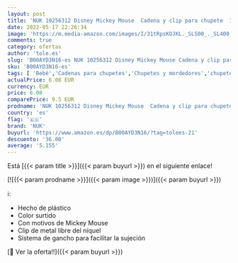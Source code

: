 ```yaml
---
layout: post
title: 'NUK 10256312 Disney Mickey Mouse  Cadena y clip para chupete  1 pieza  colores surtidos'
date: 2022-05-17 22:26:34
image: 'https://m.media-amazon.com/images/I/31tRpsKOJKL._SL500_._SL400_.jpg'
comments: true
category: ofertas
author: 'tole.es'
slug: 'B00AYD3N16-es NUK 10256312 Disney Mickey Mouse Cadena y clip para...'
sku: 'B00AYD3N16-es'
tags: [ 'Bebé','Cadenas para chupetes','Chupetes y mordedores','chupete','nuk','🇪🇸', ]
actualPrice: 6.08 EUR
currency: EUR
price: 6.08
comparePrice: 9.5 EUR
prodname: 'NUK 10256312 Disney Mickey Mouse  Cadena y clip para chupete  1 pieza  colores surtidos'
country: 'es'
flag: '🇪🇸'
brand: 'NUK'
buyurl: 'https://www.amazon.es/dp/B00AYD3N16/?tag=tolees-21'
descuento: '36.00'
average: '5.155'
---
```


Está [{{< param title >}}]({{< param buyurl >}}) en el siguiente enlace!

[![{{< param prodname >}}]({{< param image >}})]({{< param buyurl >}})

ℹ️:

- Hecho de plástico
- Color surtido
- Con motivos de Mickey Mouse
- Clip de metal libre del níquel
- Sistema de gancho para facilitar la sujeción

[🛒 Ver la oferta!!]({{< param buyurl >}})
